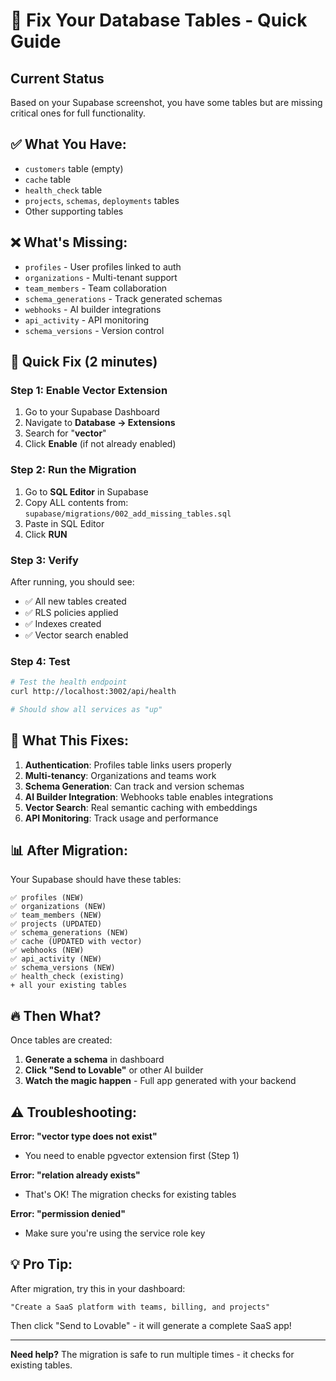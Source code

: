 # 🔧 Fix Your Database Tables - Quick Guide

## Current Status
Based on your Supabase screenshot, you have some tables but are missing critical ones for full functionality.

## ✅ What You Have:
- `customers` table (empty)
- `cache` table
- `health_check` table
- `projects`, `schemas`, `deployments` tables
- Other supporting tables

## ❌ What's Missing:
- `profiles` - User profiles linked to auth
- `organizations` - Multi-tenant support
- `team_members` - Team collaboration
- `schema_generations` - Track generated schemas
- `webhooks` - AI builder integrations
- `api_activity` - API monitoring
- `schema_versions` - Version control

## 🚀 Quick Fix (2 minutes)

### Step 1: Enable Vector Extension
1. Go to your Supabase Dashboard
2. Navigate to **Database → Extensions**
3. Search for "**vector**"
4. Click **Enable** (if not already enabled)

### Step 2: Run the Migration
1. Go to **SQL Editor** in Supabase
2. Copy ALL contents from: `supabase/migrations/002_add_missing_tables.sql`
3. Paste in SQL Editor
4. Click **RUN**

### Step 3: Verify
After running, you should see:
- ✅ All new tables created
- ✅ RLS policies applied
- ✅ Indexes created
- ✅ Vector search enabled

### Step 4: Test
```bash
# Test the health endpoint
curl http://localhost:3002/api/health

# Should show all services as "up"
```

## 🎯 What This Fixes:

1. **Authentication**: Profiles table links users properly
2. **Multi-tenancy**: Organizations and teams work
3. **Schema Generation**: Can track and version schemas
4. **AI Builder Integration**: Webhooks table enables integrations
5. **Vector Search**: Real semantic caching with embeddings
6. **API Monitoring**: Track usage and performance

## 📊 After Migration:

Your Supabase should have these tables:
```
✅ profiles (NEW)
✅ organizations (NEW)
✅ team_members (NEW)
✅ projects (UPDATED)
✅ schema_generations (NEW)
✅ cache (UPDATED with vector)
✅ webhooks (NEW)
✅ api_activity (NEW)
✅ schema_versions (NEW)
✅ health_check (existing)
+ all your existing tables
```

## 🔥 Then What?

Once tables are created:

1. **Generate a schema** in dashboard
2. **Click "Send to Lovable"** or other AI builder
3. **Watch the magic happen** - Full app generated with your backend

## ⚠️ Troubleshooting:

**Error: "vector type does not exist"**
- You need to enable pgvector extension first (Step 1)

**Error: "relation already exists"**
- That's OK! The migration checks for existing tables

**Error: "permission denied"**
- Make sure you're using the service role key

## 💡 Pro Tip:

After migration, try this in your dashboard:
```
"Create a SaaS platform with teams, billing, and projects"
```

Then click "Send to Lovable" - it will generate a complete SaaS app!

---

**Need help?** The migration is safe to run multiple times - it checks for existing tables.